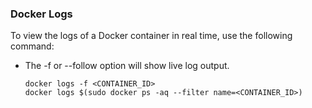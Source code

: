 ### Docker Logs

To view the logs of a Docker container in real time, use the following command:

* The -f or --follow option will show live log output.
    ```
    docker logs -f <CONTAINER_ID>
    docker logs $(sudo docker ps -aq --filter name=<CONTAINER_ID>)
    ```
